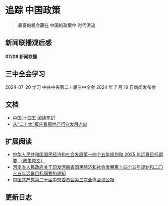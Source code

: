 # 追踪 中国政策

> **暴富的机会藏在 中国的政策中** **时代洪流**

## 新闻联播观后感

#### 07/08 新闻联播

## 三中全会学习

2024-07-20 学习 中共中央第二十届三中全会 2024 年 7 月 19 日新闻发布会

## 文档

- [中国.十四五 阅读笔记](docs/china's-14th-five-year-plan.md)
- [从“二十大”报告看房地产行业发展方向](docs/top-20-and-real-estate.md)

## 扩展阅读

- [中华人民共和国国民经济和社会发展第十四个五年规划和 2035 年远景目标纲要 （政策原文）](http://www.gov.cn/xinwen/2021-03/13/content_5592681.htm)
- [河南省人民政府关于印发河南省国民经济和社会发展第十四个五年规划和二〇三五年远景目标纲要的通知](https://dsj.henan.gov.cn/2021/04-13/2125559.html)
- [中国共产党第二十届中央委员会第三次全体会议公报](https://www.gov.cn/yaowen/liebiao/202407/content_6963409.htm)

## 更新日志
